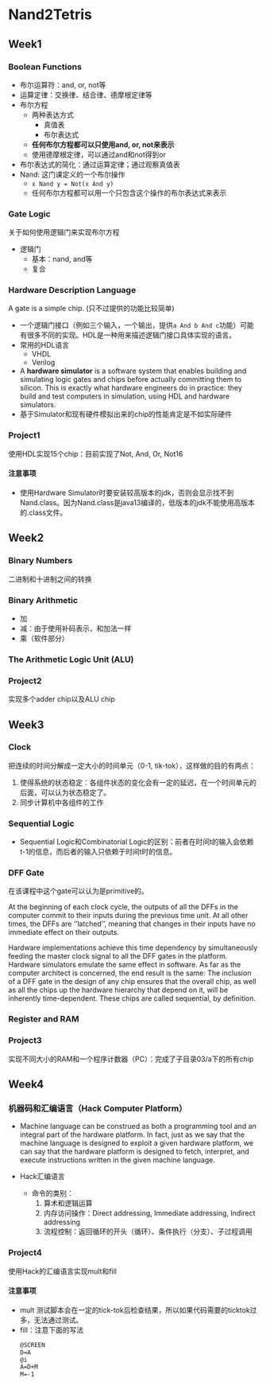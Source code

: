 # Nand2Tetris

## Week1
### Boolean Functions
* 布尔运算符：and, or, not等
* 运算定律：交换律、结合律、德摩根定律等
* 布尔方程
    * 两种表达方式
        * 真值表
        * 布尔表达式
    * **任何布尔方程都可以只使用and, or, not来表示**
    * 使用德摩根定律，可以通过and和not得到or
* 布尔表达式的简化：通过运算定律；通过观察真值表
* Nand: 这门课定义的一个布尔操作
    * ```x Nand y = Not(x And y)```
    * 任何布尔方程都可以用一个只包含这个操作的布尔表达式来表示


### Gate Logic
关于如何使用逻辑门来实现布尔方程
* 逻辑门
    * 基本：nand, and等
    * 复合

### Hardware Description Language
A gate is a simple chip. (只不过提供的功能比较简单)
* 一个逻辑门接口（例如三个输入，一个输出，提供```a And b And c```功能）可能有很多不同的实现。HDL是一种用来描述逻辑门接口具体实现的语言。
* 常用的HDL语言
    * VHDL
    * Verilog
* A **hardware simulator** is a software system that enables building and simulating logic gates and chips before actually committing them to silicon. This is exactly what hardware engineers do in practice: they build and test computers in simulation, using HDL and hardware simulators.
* 基于Simulator和现有硬件模拟出来的chip的性能肯定是不如实际硬件

### Project1
使用HDL实现15个chip：目前实现了Not, And, Or, Not16
#### 注意事项
* 使用Hardware Simulator时要安装较高版本的jdk，否则会显示找不到Nand.class。因为Nand.class是java13编译的，低版本的jdk不能使用高版本的.class文件。

## Week2
### Binary Numbers
二进制和十进制之间的转换
### Binary Arithmetic
* 加
* 减：由于使用补码表示，和加法一样
* 乘（软件部分）

### The Arithmetic Logic Unit (ALU)

### Project2
实现多个adder chip以及ALU chip

## Week3
### Clock
把连续的时间分解成一定大小的时间单元（0-1, tik-tok），这样做的目的有两点：
1. 使得系统的状态稳定：各组件状态的变化会有一定的延迟，在一个时间单元的后面，可以认为状态稳定了。
2. 同步计算机中各组件的工作

### Sequential Logic
* Sequential Logic和Combinatorial Logic的区别：前者在时间t的输入会依赖t-1的信息，而后者的输入只依赖于时间t时的信息。

### DFF Gate
在该课程中这个gate可以认为是primitive的。

At the beginning of each clock cycle, the outputs of all the DFFs in the computer commit to their inputs during the previous time unit. At all other times, the DFFs are ‘‘latched’’, meaning that changes in their inputs have no immediate effect on their outputs.

Hardware implementations achieve this time dependency by simultaneously feeding the master clock signal to all the DFF gates in the platform. Hardware simulators emulate the same effect in software. As far as the computer architect is concerned, the end result is the same: The inclusion of a DFF gate in the design of any chip ensures that the overall chip, as well as all the chips up the hardware hierarchy that depend on it, will be inherently time-dependent. These chips are called sequential, by definition.

### Register and RAM

### Project3
实现不同大小的RAM和一个程序计数器（PC）：完成了子目录03/a下的所有chip

## Week4
### 机器码和汇编语言（Hack Computer Platform）
* Machine language can be construed as both a programming tool and an integral part of the hardware platform. In fact, just as we say that the machine language is designed to exploit a given hardware platform, we can say that the hardware platform is designed to fetch, interpret, and execute instructions written in the given machine language.

* Hack汇编语言
    * 命令的类别：
        1. 算术和逻辑运算
        2. 内存访问操作：Direct addressing, Immediate addressing, Indirect addressing
        3. 流程控制：返回循环的开头（循环）、条件执行（分支）、子过程调用

### Project4
使用Hack的汇编语言实现mult和fill

#### 注意事项
* mult
    测试脚本会在一定的tick-tok后检查结果，所以如果代码需要的ticktok过多，无法通过测试。
* fill：注意下面的写法
    ```txt
    @SCREEN
    D=A
    @i
    A=D+M
    M=-1
    ```

